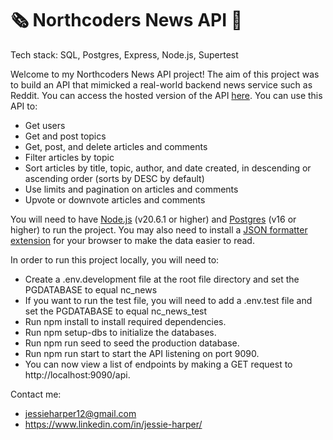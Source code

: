 # 🗞️ Northcoders News API 📰

Tech stack: SQL, Postgres, Express, Node.js, Supertest 

Welcome to my Northcoders News API project! The aim of this project was to build an API that mimicked a real-world backend news service such as Reddit. You can access the hosted version of the API [here](https://nc-news-7wgo.onrender.com/api). You can use this API to:

- Get users
- Get and post topics
- Get, post, and delete articles and comments
- Filter articles by topic
- Sort articles by title, topic, author, and date created, in descending or ascending order (sorts by DESC by default)
- Use limits and pagination on articles and comments
- Upvote or downvote articles and comments

You will need to have [Node.js](https://nodejs.org/en/download/current) (v20.6.1 or higher) and [Postgres](https://www.postgresql.org/download/) (v16 or higher) to run the project. You may also need to install a [JSON formatter extension](https://chromewebstore.google.com/detail/json-formatter/bcjindcccaagfpapjjmafapmmgkkhgoa?hl=en) for your browser to make the data easier to read.

In order to run this project locally, you will need to:

- Create a .env.development file at the root file directory and set the PGDATABASE to equal nc_news
- If you want to run the test file, you will need to add a .env.test file and set the PGDATABASE to equal nc_news_test
- Run npm install to install required dependencies.
- Run npm setup-dbs to initialize the databases.
- Run npm run seed to seed the production database.
- Run npm run start to start the API listening on port 9090.
- You can now view a list of endpoints by making a GET request to http://localhost:9090/api.


Contact me:
- jessieharper12@gmail.com
- https://www.linkedin.com/in/jessie-harper/
